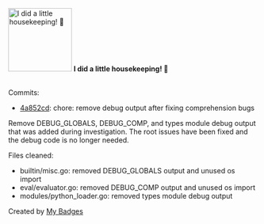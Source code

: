 <img src="https://my-badges.github.io/my-badges/chore-commit.png" alt="I did a little housekeeping! 🧹" title="I did a little housekeeping! 🧹" width="128">
<strong>I did a little housekeeping! 🧹</strong>
<br><br>

Commits:

- <a href="https://github.com/mmichie/m28/commit/4a852cdf70c70561b1c8be171078537e1d1f7664">4a852cd</a>: chore: remove debug output after fixing comprehension bugs

Remove DEBUG_GLOBALS, DEBUG_COMP, and types module debug output
that was added during investigation. The root issues have been
fixed and the debug code is no longer needed.

Files cleaned:
- builtin/misc.go: removed DEBUG_GLOBALS output and unused os import
- eval/evaluator.go: removed DEBUG_COMP output and unused os import
- modules/python_loader.go: removed types module debug output


Created by <a href="https://github.com/my-badges/my-badges">My Badges</a>